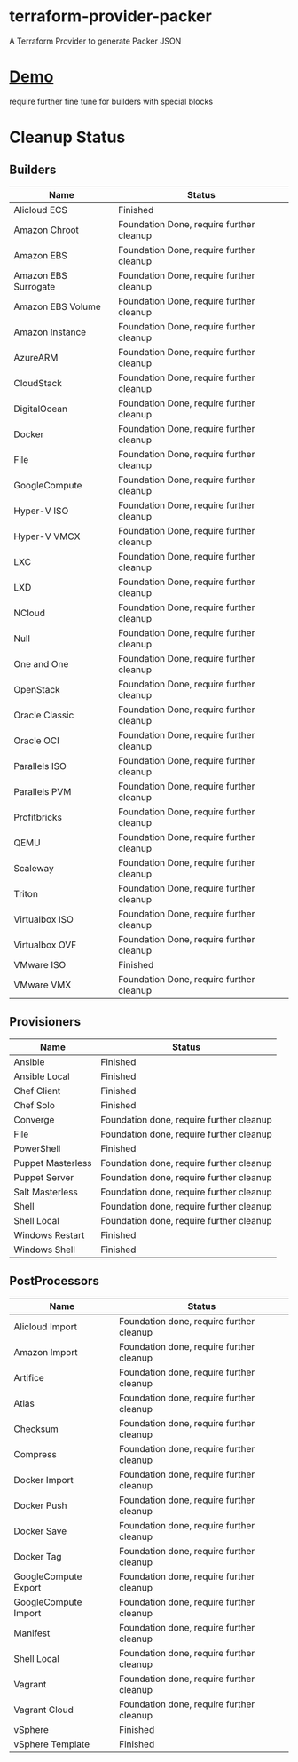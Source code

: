 # terraform-provider-packer
A Terraform Provider to generate Packer JSON

# [Demo](https://asciinema.org/a/189475)

require further fine tune for builders with special blocks

# Cleanup Status

## Builders
|Name|Status|
|--|--|
|Alicloud ECS|Finished|
|Amazon Chroot|Foundation Done, require further cleanup|
|Amazon EBS|Foundation Done, require further cleanup|
|Amazon EBS Surrogate|Foundation Done, require further cleanup|
|Amazon EBS Volume|Foundation Done, require further cleanup|
|Amazon Instance|Foundation Done, require further cleanup|
|AzureARM|Foundation Done, require further cleanup|
|CloudStack|Foundation Done, require further cleanup|
|DigitalOcean|Foundation Done, require further cleanup|
|Docker|Foundation Done, require further cleanup|
|File|Foundation Done, require further cleanup|
|GoogleCompute|Foundation Done, require further cleanup|
|Hyper-V ISO|Foundation Done, require further cleanup|
|Hyper-V VMCX|Foundation Done, require further cleanup|
|LXC|Foundation Done, require further cleanup|
|LXD|Foundation Done, require further cleanup|
|NCloud|Foundation Done, require further cleanup|
|Null|Foundation Done, require further cleanup|
|One and One|Foundation Done, require further cleanup|
|OpenStack|Foundation Done, require further cleanup|
|Oracle Classic|Foundation Done, require further cleanup|
|Oracle OCI|Foundation Done, require further cleanup|
|Parallels ISO|Foundation Done, require further cleanup|
|Parallels PVM|Foundation Done, require further cleanup|
|Profitbricks|Foundation Done, require further cleanup|
|QEMU|Foundation Done, require further cleanup|
|Scaleway|Foundation Done, require further cleanup|
|Triton|Foundation Done, require further cleanup|
|Virtualbox ISO|Foundation Done, require further cleanup|
|Virtualbox OVF|Foundation Done, require further cleanup|
|VMware ISO|Finished|
|VMware VMX|Foundation Done, require further cleanup|

## Provisioners
|Name|Status|
|--|--|
|Ansible|Finished|
|Ansible Local|Finished|
|Chef Client|Finished|
|Chef Solo|Finished|
|Converge|Foundation done, require further cleanup|
|File|Foundation done, require further cleanup|
|PowerShell|Finished|
|Puppet Masterless|Foundation done, require further cleanup|
|Puppet Server|Foundation done, require further cleanup|
|Salt Masterless|Foundation done, require further cleanup|
|Shell|Foundation done, require further cleanup|
|Shell Local|Foundation done, require further cleanup|
|Windows Restart|Finished|
|Windows Shell|Finished|

## PostProcessors
|Name|Status|
|--|--|
|Alicloud Import|Foundation done, require further cleanup|
|Amazon Import|Foundation done, require further cleanup|
|Artifice|Foundation done, require further cleanup|
|Atlas|Foundation done, require further cleanup|
|Checksum|Foundation done, require further cleanup|
|Compress|Foundation done, require further cleanup|
|Docker Import|Foundation done, require further cleanup|
|Docker Push|Foundation done, require further cleanup|
|Docker Save|Foundation done, require further cleanup|
|Docker Tag|Foundation done, require further cleanup|
|GoogleCompute Export|Foundation done, require further cleanup|
|GoogleCompute Import|Foundation done, require further cleanup|
|Manifest|Foundation done, require further cleanup|
|Shell Local|Foundation done, require further cleanup|
|Vagrant|Foundation done, require further cleanup|
|Vagrant Cloud|Foundation done, require further cleanup|
|vSphere|Finished|
|vSphere Template|Finished|
